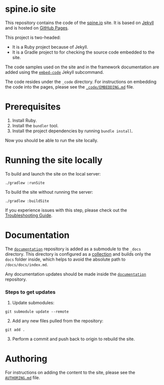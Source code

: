 spine.io site
======
This repository contains the code of the [spine.io](https://spine.io) site. 
It is based on [Jekyll](https://jekyllrb.com/) and is hosted on
[GitHub Pages](https://pages.github.com/).

This project is two-headed:
  * It is a Ruby project because of Jekyll.
  * It is a Gradle project to for checking the source code embedded to the site.   

The code samples used on the site and in the framework documentation are added using
the [`embed-code`](https://github.com/SpineEventEngine/embed-code) Jekyll subcommand.

The code resides under the `_code` directory. For instructions on embedding the code into the pages, 
please see the [`_code/EMBEDDING.md`](_code/EMBEDDING.md) file. 

# Prerequisites

 1. Install Ruby.
 2. Install the `bundler` tool.
 3. Install the project dependencies by running `bundle install`.
 
Now you should be able to run the site locally.

# Running the site locally

To build and launch the site on the local server:
```
./gradlew :runSite
```
To build the site without running the server:
```
./gradlew :buildSite
```
If you experience issues with this step, please check out
the [Troubleshooting Guide](TROUBLESHOOTING.md).

# Documentation

The [`documentation`](https://github.com/SpineEventEngine/documentation.git) repository is added 
as a submodule to the `_docs` directory. This directory is configured as 
a [collection](https://jekyllrb.com/docs/step-by-step/09-collections/) and builds only 
the `docs` folder inside, which helps to avoid the absolute path to `/docs/docs/index.md`.

Any documentation updates should be made inside the 
[`documentation`](https://github.com/SpineEventEngine/documentation.git) repository.

### Steps to get updates
1. Update submodules:
```
git submodule update --remote
```

2. Add any new files pulled from the repository:
```
git add .
```

3. Perform a commit and push back to origin to rebuild the site.

# Authoring

For instructions on adding the content to the site, please see
the [`AUTHORING.md`](AUTHORING.md) file.
